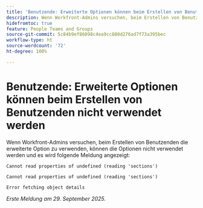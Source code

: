 ```yaml
---
title: 'Benutzende: Erweiterte Optionen können beim Erstellen von Benutzenden nicht verwendet werden'
description: Wenn Workfront-Admins versuchen, beim Erstellen von Benutzenden die erweiterte Option zu verwenden, können die Optionen nicht verwendet werden und es wird eine Fehlermeldung angezeigt.
hidefromtoc: true
feature: People Teams and Groups
source-git-commit: 5c84b9ef86098c4ea9cc880d276ad7f73a395bec
workflow-type: ht
source-wordcount: '72'
ht-degree: 100%

---
```



# Benutzende: Erweiterte Optionen können beim Erstellen von Benutzenden nicht verwendet werden

Wenn Workfront-Admins versuchen, beim Erstellen von Benutzenden die erweiterte Option zu verwenden, können die Optionen nicht verwendet werden und es wird folgende Meldung angezeigt:

```
Cannot read properties of undefined (reading 'sections')

Cannot read properties of undefined (reading 'sections')

Error fetching object details
```

_Erste Meldung am 29. September 2025._
